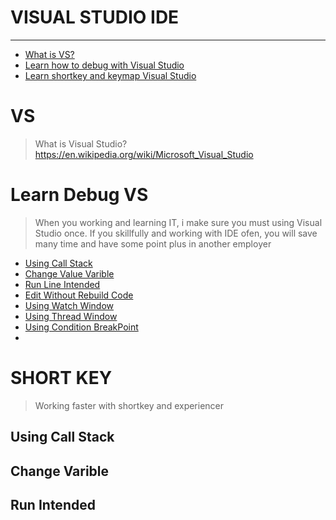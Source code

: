 # VISUAL STUDIO IDE
<hr>

* [What is VS?](#vs)
* [Learn how to debug with Visual Studio](#learndebugvs)
* [Learn shortkey and keymap Visual Studio](#shortkey)

# VS 
>What is Visual Studio? https://en.wikipedia.org/wiki/Microsoft_Visual_Studio

# Learn Debug VS
>When you working and learning IT, i make sure you must using Visual Studio once.
If you skillfully and working with IDE ofen, you will save many time and have some point plus in another employer

* [Using Call Stack](#UsingCallStack)
* [Change Value Varible](#ChangeVarible)
* [Run Line Intended](#RunIntended)
* [Edit Without Rebuild Code](#WithoutRebuild)
* [Using Watch Window](#UsingWatch)
* [Using Thread Window](#ThreadWindow)
* [Using Condition BreakPoint](#ConditionBreakpoint)
* 

# SHORT KEY
>Working faster with shortkey and experiencer


## Using Call Stack

## Change Varible

## Run Intended

